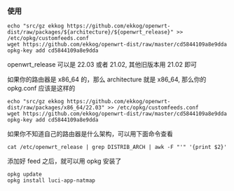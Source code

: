 ### 使用

```
echo "src/gz ekkog https://github.com/ekkog/openwrt-dist/raw/packages/${architecture}/${openwrt_release}" >> /etc/opkg/customfeeds.conf
wget https://github.com/ekkog/openwrt-dist/raw/master/cd5844109a8e9dda
opkg-key add cd5844109a8e9dda
```


openwrt_release 可以是 22.03 或者 21.02, 其他旧版本用 21.02 即可

如果你的路由器是 x86_64 的，那么 architecture 就是 x86_64, 那么你的 opkg.conf 应该是这样的

```
echo "src/gz ekkog https://github.com/ekkog/openwrt-dist/raw/packages/x86_64/22.03" >> /etc/opkg/customfeeds.conf
wget https://github.com/ekkog/openwrt-dist/raw/master/cd5844109a8e9dda
opkg-key add cd5844109a8e9dda
```

如果你不知道自己的路由器是什么架构，可以用下面命令查看

```
cat /etc/openwrt_release | grep DISTRIB_ARCH | awk -F "'" '{print $2}'
```

添加好 feed 之后，就可以用 opkg 安装了

```
opkg update
opkg install luci-app-natmap
```